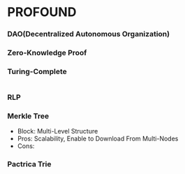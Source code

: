 # PROFOUND
### DAO(Decentralized Autonomous Organization)
### Zero-Knowledge Proof
### Turing-Complete
# 
### RLP
### Merkle Tree
   * Block: Multi-Level Structure
   * Pros: Scalability, Enable to Download From Multi-Nodes
   * Cons: 
### Pactrica Trie
